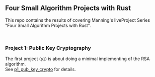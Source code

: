 ## Four Small Algorithm Projects with Rust

This repo contains the results of covering Manning's liveProject Series "Four Small Algorithm Projects with Rust".

<br/>

### Project 1: Public Key Cryptography

The first project (`p1`) is about doing a minimal implementing of the RSA algorithm.<br/>
See [p1_pub_key_crypto](./p1_pub_key_crypto/readme.md) for details.

<br/>
